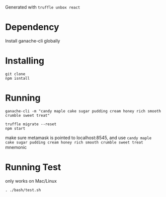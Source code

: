 Generated with `truffle unbox react`

# Dependency
Install ganache-cli globally


# Installing
```
git clone
npm isntall
```

# Running
```
ganache-cli -m "candy maple cake sugar pudding cream honey rich smooth crumble sweet treat"
```

```
truffle migrate --reset
npm start
```

make sure metamask is pointed to localhost:8545, 
and use `candy maple cake sugar pudding cream honey rich smooth crumble sweet treat` mnemonic

# Running Test
only works on Mac/Linux
```
. ./bash/test.sh
```

